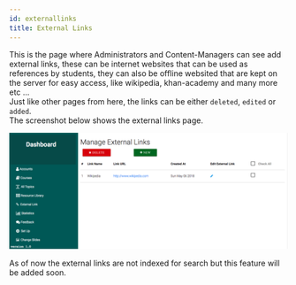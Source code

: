 ```yaml
---
id: externallinks
title: External Links
---
```


This is the page where Administrators and Content-Managers can see add external links, these can be internet websites that can be used as references by students, they can also be offline websited that are kept on the server for easy access, like wikipedia, khan-academy and many more etc ...  
Just like other pages from here, the links can be either `deleted`, `edited` or `added`.  
The screenshot below shows the external links page.    

![External Links](assets/external-links.png)  

As of now the external links are not indexed for search but this feature will be added soon.  
